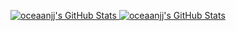 

<a href="https://git.io/streak-stats"><img src="https://github-readme-streak-stats.herokuapp.com/?user=oceaanjj&theme=synthwave&hide_border=true" alt="oceaanjj's GitHub Stats" />
<img src="https://github-readme-stats.vercel.app/api?username=oceaanjj&theme=synthwave&show_icons=true&hide_border=true&count_private=true" alt="oceaanjj's GitHub Stats" /></a>


<!---
oceaanjj/oceaanjj is a ✨ special ✨ repository because its `README.md` (this file) appears on your GitHub profile.
You can click the Preview link to take a look at your changes.
--->

